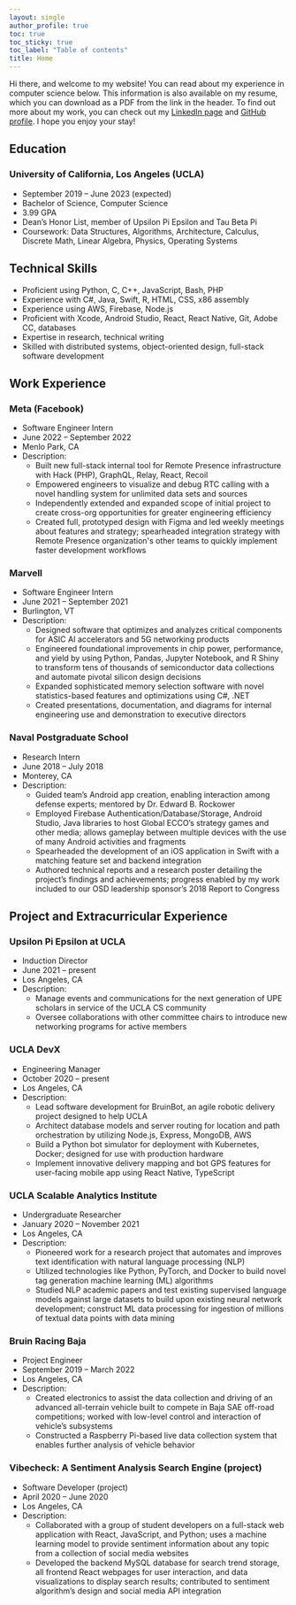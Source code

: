 ```yaml
---
layout: single
author_profile: true
toc: true
toc_sticky: true
toc_label: "Table of contents"
title: Home
---
```


Hi there, and welcome to my website! You can read about my experience in computer science below. This information is also available on my resume, which you can download as a PDF from the link in the header. To find out more about my work, you can check out my <a href="https://www.linkedin.com/in/aristotleh">LinkedIn page</a> and <a href="https://www.github.com/aristotleh">GitHub profile</a>. I hope you enjoy your stay!

## Education

### University of California, Los Angeles (UCLA)

- September 2019 – June 2023 (expected)
- Bachelor of Science, Computer Science
- 3.99 GPA
- Dean’s Honor List, member of Upsilon Pi Epsilon and Tau Beta Pi
- Coursework: Data Structures, Algorithms, Architecture, Calculus, Discrete Math, Linear Algebra, Physics, Operating Systems

## Technical Skills

- Proficient using Python, C, C++, JavaScript, Bash, PHP
- Experience with C#, Java, Swift, R, HTML, CSS, x86 assembly
- Experience using AWS, Firebase, Node.js
- Proficient with Xcode, Android Studio, React, React Native, Git, Adobe CC, databases
- Expertise in research, technical writing
- Skilled with distributed systems, object-oriented design, full-stack software development

## Work Experience

### Meta (Facebook)

- Software Engineer Intern
- June 2022 – September 2022
- Menlo Park, CA
- Description:
  - Built new full-stack internal tool for Remote Presence infrastructure with Hack (PHP), GraphQL, Relay, React, Recoil
  - Empowered engineers to visualize and debug RTC calling with a novel handling system for unlimited data sets and sources
  - Independently extended and expanded scope of initial project to create cross-org opportunities for greater engineering efficiency
  - Created full, prototyped design with Figma and led weekly meetings about features and strategy; spearheaded integration strategy with Remote Presence organization's other teams to quickly implement faster development workflows

### Marvell

- Software Engineer Intern
- June 2021 – September 2021
- Burlington, VT
- Description:
  - Designed software that optimizes and analyzes critical components for ASIC AI accelerators and 5G networking products
  - Engineered foundational improvements in chip power, performance, and yield by using Python, Pandas, Jupyter Notebook, and R Shiny to transform tens of thousands of semiconductor data collections and automate pivotal silicon design decisions
  - Expanded sophisticated memory selection software with novel statistics-based features and optimizations using C#, .NET
  - Created presentations, documentation, and diagrams for internal engineering use and demonstration to executive directors

### Naval Postgraduate School

- Research Intern
- June 2018 – July 2018
- Monterey, CA
- Description:
  - Guided team’s Android app creation, enabling interaction among defense experts; mentored by Dr. Edward B. Rockower
  - Employed Firebase Authentication/Database/Storage, Android Studio, Java libraries to host Global ECCO’s strategy games and other media; allows gameplay between multiple devices with the use of many Android activities and fragments
  - Spearheaded the development of an iOS application in Swift with a matching feature set and backend integration
  - Authored technical reports and a research poster detailing the project’s findings and achievements; progress enabled by my work included to our OSD leadership sponsor’s 2018 Report to Congress

## Project and Extracurricular Experience

### Upsilon Pi Epsilon at UCLA

- Induction Director
- June 2021 – present
- Los Angeles, CA
- Description:
  - Manage events and communications for the next generation of UPE scholars in service of the UCLA CS community
  - Oversee collaborations with other committee chairs to introduce new networking programs for active members

### UCLA DevX

- Engineering Manager
- October 2020 – present
- Los Angeles, CA
- Description:
  - Lead software development for BruinBot, an agile robotic delivery project designed to help UCLA
  - Architect database models and server routing for location and path orchestration by utilizing Node.js, Express, MongoDB, AWS
  - Build a Python bot simulator for deployment with Kubernetes, Docker; designed for use with production hardware
  - Implement innovative delivery mapping and bot GPS features for user-facing mobile app using React Native, TypeScript

### UCLA Scalable Analytics Institute

- Undergraduate Researcher
- January 2020 – November 2021
- Los Angeles, CA
- Description:
  - Pioneered work for a research project that automates and improves text identification with natural language processing (NLP)
  - Utilized technologies like Python, PyTorch, and Docker to build novel tag generation machine learning (ML) algorithms
  - Studied NLP academic papers and test existing supervised language models against large datasets to build upon existing neural network development; construct ML data processing for ingestion of millions of textual data points with data mining

### Bruin Racing Baja

- Project Engineer
- September 2019 – March 2022
- Los Angeles, CA
- Description:
  - Created electronics to assist the data collection and driving of an advanced all-terrain vehicle built to compete in Baja SAE off-road competitions; worked with low-level control and interaction of vehicle’s subsystems
  - Constructed a Raspberry Pi-based live data collection system that enables further analysis of vehicle behavior

### Vibecheck: A Sentiment Analysis Search Engine (project)

- Software Developer (project)
- April 2020 – June 2020
- Los Angeles, CA
- Description:
  - Collaborated with a group of student developers on a full-stack web application with React, JavaScript, and Python; uses a machine learning model to provide sentiment information about any topic from a collection of social media websites
  - Developed the backend MySQL database for search trend storage, all frontend React webpages for user interaction, and data visualizations to display search results; contributed to sentiment algorithm’s design and social media API integration
